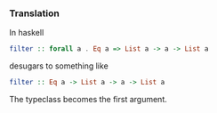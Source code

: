 ### Translation

In haskell 

```haskell
filter :: forall a . Eq a => List a -> a -> List a
```

desugars to something like

```haskell
filter :: Eq a -> List a -> a -> List a
```

The typeclass becomes the first argument.